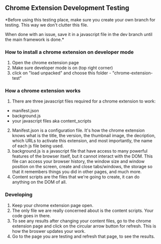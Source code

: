 ## Chrome Extension Development Testing

\*Before using this testing place, make sure you create your own branch for testing. This way we don't clutter this file.

When done with an issue, save it in a javascript file in the dev branch until the main framework is done.\*

### How to install a chrome extension on developer mode

1. Open the chrome extension page
2. Make sure developer mode is on (top right corner)
3. click on "load unpacked" and choose this folder - "chrome-extension-test"

### How a chrome extension works

1. There are three javascript files required for a chrome extension to work:
- manifest.json
- background.js
- your javascript files aka content_scripts
2. Manifest.json is a configuration file. It's how the chrome extension knows what is the title, the version, the thumbnail image, the decription, which URLs to activate this extension, and most importantly, the name of each js file being used.
3. background.js is a javascript file that have access to many powerful features of the browser itself, but it cannot interact with the DOM. This file can access your browser history, the window size and window position on the screen, create and close tabs/windows, the storage so that it remembers things you did in other pages, and much more.
4. Content scripts are the files that we're going to create, it can do anything on the DOM of all.

### Developing

1. Keep your chrome extension page open.
2. The only file we are really concerned about is the content scripts. Your code goes in there.
3. To see any results after changing your content files, go to the chrome extension page and click on the circular arrow button for refresh. This is how the broswer updates your work.
4. Go to the page you are testing and refresh that page, to see the results.
